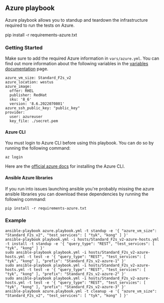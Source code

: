 ## Azure playbook
Azure playbook allows you to standup and teardown the infrastructure required to run the tests on Azure.

pip install -r requirements-azure.txt

### Getting Started
Make sure to add the required Azure information in `vars/azure.yml`. You can find out more information about the following variables in the [variables documentation](/docs/variables.md#azure) page.

```
azure_vm_size: Standard_F2s_v2
azure_location: westus
azure_image:
  offer: RHEL
  publisher: RedHat
  sku: '8_6'
  version: '8.6.2022070801'
azure_ssh_public_key: "public_key"
provider:
  user: azureuser
  key_file: ./secret.pem
```

#### Azure CLI
You must login to Azure CLI before using this playbook. You can do so by running the following command:

```
az login
```

Here are the [official azure docs](https://docs.microsoft.com/en-us/cli/azure/install-azure-cli) for installing the Azure CLI.

#### Ansible Azure libraries
If you run into issues launching ansible you're probably missing the azure ansible libraries you can download these dependencies by running the following command:

```
pip install -r requirements-azure.txt
```

### Example
```
ansible-playbook azure.playbook.yml -t standup -e '{ "azure_vm_size": "Standard_F2s_v2", "test_services": [ "tyk", "kong" ] }'
ansible-playbook playbook.yml -i hosts/Standard_F2s_v2-azure-hosts.yml -t install -t standup -e '{ "query_type": "REST", "test_services": [ "tyk", "kong" ] }'
sudo ansible-playbook playbook.yml -i hosts/Standard_F2s_v2-azure-hosts.yml -t test -e '{ "query_type": "REST", "test_services": [ "tyk", "kong" ], "prefix": "Standard_F2s_v2-azure-1" }'
sudo ansible-playbook playbook.yml -i hosts/Standard_F2s_v2-azure-hosts.yml -t test -e '{ "query_type": "REST", "test_services": [ "tyk", "kong" ], "prefix": "Standard_F2s_v2-azure-2" }'
sudo ansible-playbook playbook.yml -i hosts/Standard_F2s_v2-azure-hosts.yml -t test -e '{ "query_type": "REST", "test_services": [ "tyk", "kong" ], "prefix": "Standard_F2s_v2-azure-3" }'
ansible-playbook azure.playbook.yml -t cleanup -e '{ "azure_vm_size": "Standard_F2s_v2", "test_services": [ "tyk", "kong" ] }'
```

